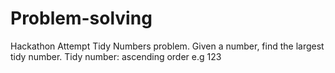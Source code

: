 # Problem-solving
Hackathon Attempt
Tidy Numbers problem. Given a number, find the largest tidy number.
Tidy number: ascending order e.g 123
